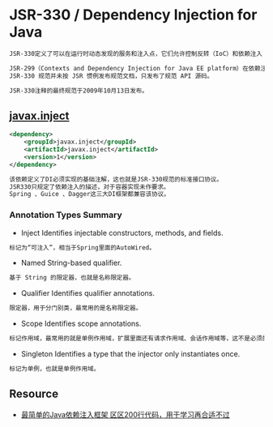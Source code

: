 # JSR-330 / Dependency Injection for Java
```md
JSR-330定义了可以在运行时动态发现的服务和注入点，它们允许控制反转（IoC）和依赖注入（DI）。
```
```md
JSR-299（Contexts and Dependency Injection for Java EE platform）在依赖注入上也使用该规范。
JSR-330 规范并未按 JSR 惯例发布规范文档，只发布了规范 API 源码。

JSR-330注释的最终规范于2009年10月13日发布。
```

## [javax.inject](https://github.com/javax-inject/javax-inject)
```xml
<dependency>
	<groupId>javax.inject</groupId>
	<artifactId>javax.inject</artifactId>
	<version>1</version>
</dependency>
```
```md
该依赖定义了DI必须实现的基础注解，这也就是JSR-330规范的标准接口协议。
JSR330只规定了依赖注入的描述，对于容器实现未作要求。
Spring 、Guice 、Dagger这三大DI框架都兼容该协议。
```
### Annotation Types Summary
* Inject	Identifies injectable constructors, methods, and fields.
```md
标记为“可注入”，相当于Spring里面的AutoWired。
```
* Named	String-based qualifier.
```md
基于 String 的限定器，也就是名称限定器。
```
* Qualifier	Identifies qualifier annotations.
```md
限定器，用于分门别类，最常用的是名称限定器。
```
* Scope	Identifies scope annotations.
```md
标记作用域，最常用的就是单例作用域，扩展里面还有请求作用域、会话作用域等，这不是必须的。
```
* Singleton	Identifies a type that the injector only instantiates once.
```md
标记为单例，也就是单例作用域。
```

## Resource
* [最简单的Java依赖注入框架 区区200行代码，用于学习再合适不过](https://github.com/pyloque/iockids)